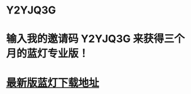 # Y2YJQ3G
# 输入我的邀请码 Y2YJQ3G 来获得三个月的蓝灯专业版！
# [最新版蓝灯下载地址](https://github.com/getlantern/forum/issues/833)
